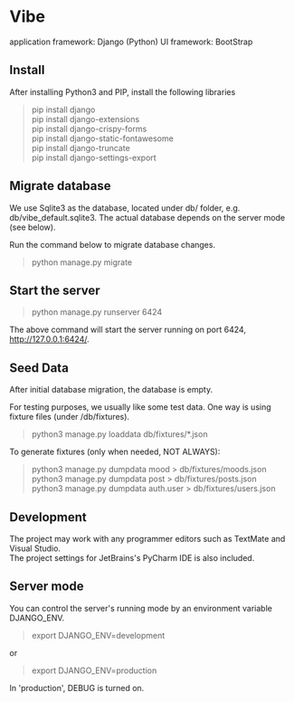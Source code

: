# Vibe

application framework: Django (Python)
UI framework: BootStrap


## Install 

After installing Python3 and PIP, install the following libraries

> pip install django  
> pip install django-extensions  
> pip install django-crispy-forms  
> pip install django-static-fontawesome  
> pip install django-truncate  
> pip install django-settings-export

## Migrate database

We use Sqlite3 as the database, located under db/ folder, e.g. db/vibe_default.sqlite3.  The actual database depends on the server mode (see below). 

Run the command below to migrate database changes. 

>  python manage.py migrate

## Start the server

> python manage.py runserver 6424

The above command will start the server running on port 6424, http://127.0.0.1:6424/.

## Seed Data

After initial database migration, the database is empty.

For testing purposes, we usually like some test data. One way is using fixture files (under /db/fixtures).

> python3 manage.py loaddata db/fixtures/*.json

To generate fixtures (only when needed, NOT ALWAYS):

> python3 manage.py dumpdata mood > db/fixtures/moods.json  
> python3 manage.py dumpdata post > db/fixtures/posts.json  
> python3 manage.py dumpdata auth.user > db/fixtures/users.json  

## Development

The project may work with any programmer editors such as TextMate and Visual Studio.  
The project settings for JetBrains's PyCharm IDE is also included. 


## Server mode

You can control the server's running mode by an environment variable DJANGO_ENV.

> export DJANGO_ENV=development

or 

> export DJANGO_ENV=production

In 'production', DEBUG is turned on.


